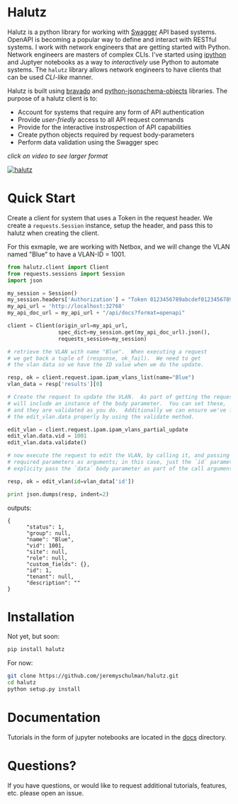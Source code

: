 # Halutz

Halutz is a python library for working with [Swagger](https://swagger.io/) API based systems.
OpenAPI is becoming a popular way to define and interact with RESTful systems. I work with
network engineers that are getting started with Python.  Network engineers are masters of
complex CLIs.  I've started using [ipython](https://ipython.org/) and Juptyer notebooks
as a way to *interactively* use Python to automate systems.  The `halutz` library allows
network engineers to have clients that can be used  *CLI-like* manner. 

Halutz is built using [bravado](https://github.com/Yelp/bravado) and 
[python-jsonschema-objects](https://github.com/cwacek/python-jsonschema-objects) libraries.
The purpose of a halutz client is to:

   * Account for systems that require any form of API authentication
   * Provide *user-friedly* access to all API request commands
   * Provide for the interactive instrospection of API capabilities
   * Create python objects required by request body-parameters
   * Perform data validation using the Swagger spec

*click on video to see larger format*

<a href="https://vimeo.com/251980848"><img src="https://media.giphy.com/media/l0HUc4HVq9K8XVGqA/giphy.gif" title="halutz"/></a>
     
# Quick Start

Create a client for system that uses a Token in the request header.
We create a `requests.Session` instance, setup the header, and pass this to halutz 
when creating the client.

For this exmaple, we are working with Netbox, and we will change the VLAN
named "Blue" to have a VLAN-ID = 1001.

```python
from halutz.client import Client
from requests.sessions import Session
import json

my_session = Session()
my_session.headers['Authorization'] = "Token 0123456789abcdef0123456789abcdef01234567"
my_api_url = 'http://localhost:32768'
my_api_doc_url = my_api_url + "/api/docs?format=openapi"

client = Client(origin_url=my_api_url, 
                spec_dict=my_session.get(my_api_doc_url).json(),
                requests_session=my_session)

# retrieve the VLAN with name "Blue".  When executing a request
# we get back a tuple of (response, ok_fail).  We need to get
# the vlan data so we have the ID value when we do the update.

resp, ok = client.request.ipam.ipam_vlans_list(name="Blue")
vlan_data = resp['results'][0]

# Create the request to update the VLAN.  As part of getting the request, the request 
# will include an instance of the body parameter.  You can set these, 
# and they are validated as you do.  Additionally we can ensure we've filled out 
# the edit_vlan.data properly by using the validate method.

edit_vlan = client.request.ipam.ipam_vlans_partial_update
edit_vlan.data.vid = 1001
edit_vlan.data.validate()

# now execute the request to edit the VLAN, by calling it, and passing in the 
# required parameters as arguments; in this case, just the `id` parameter.  You do not need to
# explicity pass the `data` body parameter as part of the call arguments.

resp, ok = edit_vlan(id=vlan_data['id'])

print json.dumps(resp, indent=2)
```

outputs:
```text
{
      "status": 1, 
      "group": null, 
      "name": "Blue", 
      "vid": 1001, 
      "site": null, 
      "role": null, 
      "custom_fields": {}, 
      "id": 1, 
      "tenant": null, 
      "description": ""
}
```

# Installation

Not yet, but soon:
````bash
pip install halutz
````

For now:
```bash
git clone https://github.com/jeremyschulman/halutz.git
cd halutz
python setup.py install
```

# Documentation

Tutorials in the form of jupyter notebooks are located in the [docs](docs/README.md) directory.

# Questions?

If you have questions, or would like to request additional tutorials, features, etc.
please open an issue.
